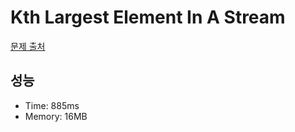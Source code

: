 # Kth Largest Element In A Stream

[문제 출처](https://leetcode.com/problems/kth-largest-element-in-a-stream)

## 성능

- Time: 885ms
- Memory: 16MB